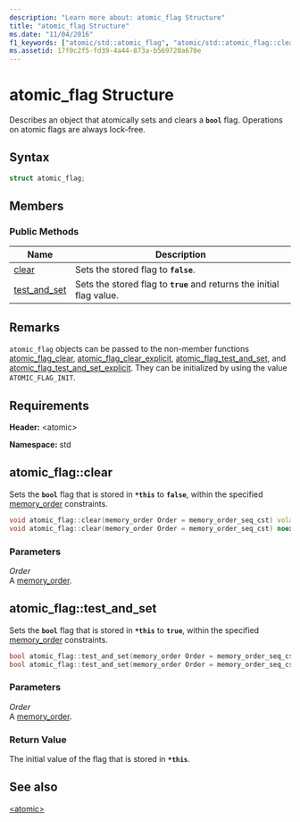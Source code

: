 ```yaml
---
description: "Learn more about: atomic_flag Structure"
title: "atomic_flag Structure"
ms.date: "11/04/2016"
f1_keywords: ["atomic/std::atomic_flag", "atomic/std::atomic_flag::clear", "atomic/std::atomic_flag::test_and_set"]
ms.assetid: 17f0c2f5-fd39-4a44-873a-b569720a670e
---
```

# atomic_flag Structure

Describes an object that atomically sets and clears a **`bool`** flag. Operations on atomic flags are always lock-free.

## Syntax

```cpp
struct atomic_flag;
```

## Members

### Public Methods

|Name|Description|
|----------|-----------------|
|[clear](#clear)|Sets the stored flag to **`false`**.|
|[test_and_set](#test_and_set)|Sets the stored flag to **`true`** and returns the initial flag value.|

## Remarks

`atomic_flag` objects can be passed to the non-member functions [atomic_flag_clear](../standard-library/atomic-functions.md#atomic_flag_clear), [atomic_flag_clear_explicit](../standard-library/atomic-functions.md#atomic_flag_clear_explicit), [atomic_flag_test_and_set](../standard-library/atomic-functions.md#atomic_flag_test_and_set), and [atomic_flag_test_and_set_explicit](../standard-library/atomic-functions.md#atomic_flag_test_and_set_explicit). They can be initialized by using the value `ATOMIC_FLAG_INIT`.

## Requirements

**Header:** \<atomic>

**Namespace:** std

## <a name="clear"></a> atomic_flag::clear

Sets the **`bool`** flag that is stored in **`*this`** to **`false`**, within the specified [memory_order](../standard-library/atomic-enums.md#memory_order_enum) constraints.

```cpp
void atomic_flag::clear(memory_order Order = memory_order_seq_cst) volatile noexcept;
void atomic_flag::clear(memory_order Order = memory_order_seq_cst) noexcept;
```

### Parameters

*Order*\
A [memory_order](../standard-library/atomic-enums.md#memory_order_enum).

## <a name="test_and_set"></a> atomic_flag::test_and_set

Sets the **`bool`** flag that is stored in **`*this`** to **`true`**, within the specified [memory_order](../standard-library/atomic-enums.md#memory_order_enum) constraints.

```cpp
bool atomic_flag::test_and_set(memory_order Order = memory_order_seq_cst) volatile noexcept;
bool atomic_flag::test_and_set(memory_order Order = memory_order_seq_cst) noexcept;
```

### Parameters

*Order*\
A [memory_order](../standard-library/atomic-enums.md#memory_order_enum).

### Return Value

The initial value of the flag that is stored in **`*this`**.

## See also

[\<atomic>](../standard-library/atomic.md)
